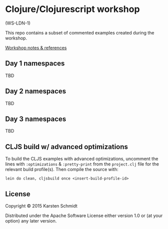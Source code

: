 # Clojure/Clojurescript workshop

(WS-LDN-1)

This repo contains a subset of commented examples created during the workshop.

[Workshop notes & references](workshop.org)

## Day 1 namespaces

TBD

## Day 2 namespaces

TBD

## Day 3 namespaces

TBD

## CLJS build w/ advanced optimizations

To build the CLJS examples with advanced optimizations, uncomment the lines with `:optimizations` & `:pretty-print` from the `project.clj` file for the relevant build profile(s). Then compile the source with:

```
lein do clean, cljsbuild once <insert-build-profile-id>
```

## License

Copyright © 2015 Karsten Schmidt

Distributed under the Apache Software License either version 1.0 or (at your option) any later version.
